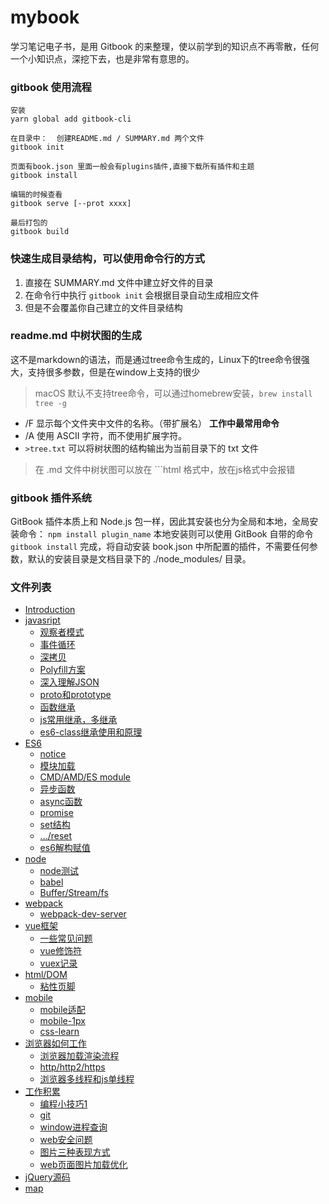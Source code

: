 # mybook
学习笔记电子书，是用 Gitbook 的来整理，使以前学到的知识点不再零散，任何一个小知识点，深挖下去，也是非常有意思的。

### gitbook 使用流程
```shell
安装
yarn global add gitbook-cli

在目录中：  创建README.md / SUMMARY.md 两个文件
gitbook init

页面有book.json 里面一般会有plugins插件,直接下载所有插件和主题
gitbook install

编辑的时候查看
gitbook serve [--prot xxxx]

最后打包的
gitbook build
```

### 快速生成目录结构，可以使用命令行的方式
1. 直接在 SUMMARY.md 文件中建立好文件的目录
2. 在命令行中执行 `gitbook init` 会根据目录自动生成相应文件
3. 但是不会覆盖你自己建立的文件目录结构


### readme.md 中树状图的生成
这不是markdown的语法，而是通过tree命令生成的，Linux下的tree命令很强大，支持很多参数，但是在window上支持的很少
> macOS 默认不支持tree命令，可以通过homebrew安装，`brew install tree -g`

- /F 显示每个文件夹中文件的名称。（带扩展名） **工作中最常用命令**
- /A 使用 ASCII 字符，而不使用扩展字符。
- `>tree.txt` 可以将树状图的结构输出为当前目录下的 txt 文件

> 在 .md 文件中树状图可以放在 ```html 格式中，放在js格式中会报错


### gitbook 插件系统
GitBook 插件本质上和 Node.js 包一样，因此其安装也分为全局和本地，全局安装命令： `npm install plugin_name` 本地安装则可以使用 GitBook 自带的命令 `gitbook install` 完成，将自动安装 book.json 中所配置的插件，不需要任何参数，默认的安装目录是文档目录下的 ./node_modules/ 目录。

### 文件列表
* [Introduction](README.md)
* [javasript](javasript/README.md)
    * [观察者模式](javasript/观察者模式.md)
    * [事件循环](javasript/eventloop.md)
    * [深拷贝](javasript/deepclone.md)
    * [Polyfill方案](javasript/polyfill.md)
    * [深入理解JSON](javasript/json.md)
    * [proto和prototype](javasript/prototype.md)
    * [函数继承](javasript/inherit.md)
    * [js常用继承，多继承](javasript/extends.md)
    * [es6-class继承使用和原理](javasript/es6-class.md)
* [ES6](es6/README.md)
    * [notice](es6/notice.md)
    * [模块加载](es6/moduleupload.md)
    * [CMD/AMD/ES module](es6/cmd_amd.md)
    * [异步函数](es6/asynchronous.md)
    * [async函数](es6/async.md)
    * [promise](es6/promise.md)
    * [set结构](es6/Set遍历操作.md)
    * [.../reset](es6/扩展运算符…和rest参数.md)
    * [es6解构赋值](es6/ES6的结构赋值.md)
* [node](node/README.md)
    * [node测试](node/test.md)
    * [babel](node/babel.md)
    * [Buffer/Stream/fs](node/stream.md)
* [webpack](webpack/README.md)
    * [webpack-dev-server](webpack/dev.server.md)
* [vue框架](vue/README.md)
    * [一些常见问题](vue/questions.md)
    * [vue修饰符](vue/xiushifu.md)
    * [vuex记录](vue/vuex.md)
* [html/DOM](htmldom/README.md)
    * [粘性页脚](htmldom/sticky-footer.md)
* [mobile](mobile/README.md)
    * [mobile适配](mobile/mobileAdaptive.md)
    * [mobile-1px](mobile/mobile1px.md)
    * [css-learn](mobile/csslearn.md)
* [浏览器如何工作](browser/README.md)
    * [浏览器加载渲染流程](browser/bworwseradd.md)
    * [http/http2/https](browser/http-networking.md)
    * [浏览器多线程和js单线程](browser/thread.md)
* [工作积累](work/README.md)
    * [编程小技巧1](work/work1.md)
    * [git](work/git学习资料.md)
    * [window进程查询](work/windowport.md)
    * [web安全问题](work/safely.md)
    * [图片三种表现方式](work/imgways.md)
    * [web页面图片加载优化](work/imgload.md)
* [jQuery源码](jquery/README.md)
* [map](map/README.md)